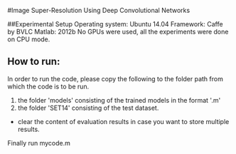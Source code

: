 #Image Super-Resolution Using Deep Convolutional Networks

##Experimental Setup
Operating system: Ubuntu 14.04
Framework: Caffe by BVLC
Matlab: 2012b
No GPUs were used, all the experiments were done on CPU mode.

## How to run:
In order to run the code, please copy the following to the folder path from which the code is to be run.
1) the folder 'models' consisting of the trained models in the format '.m'
2) the folder 'SET14' consisting of the test dataset.

* clear the content of evaluation results in case you want to store multiple results.

Finally run mycode.m